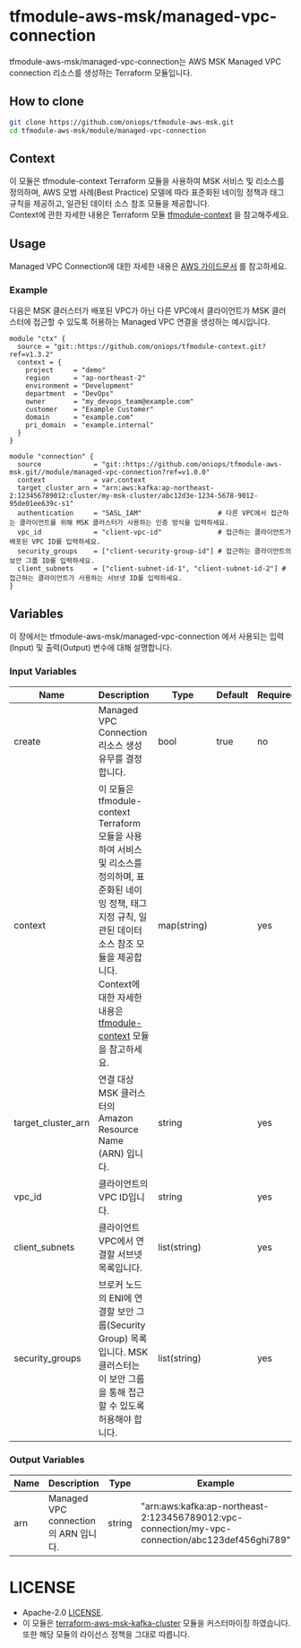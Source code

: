 # tfmodule-aws-msk/managed-vpc-connection

tfmodule-aws-msk/managed-vpc-connection는 AWS MSK Managed VPC connection 리소스를 생성하는 Terraform 모듈입니다.
## How to clone

```sh
git clone https://github.com/oniops/tfmodule-aws-msk.git
cd tfmodule-aws-msk/module/managed-vpc-connection
```

## Context
이 모듈은 tfmodule-context Terraform 모듈을 사용하여 MSK 서비스 및 리소스를 정의하며, AWS 모범 사례(Best Practice) 모델에 따라 표준화된 네이밍 정책과 태그 규칙을 제공하고, 일관된 데이터 소스 참조 모듈을 제공합니다.
<br>
Context에 관한 자세한 내용은 Terraform 모듈 [tfmodule-context](https://github.com/oniops/tfmodule-context) 을 참고해주세요.

## Usage

Managed VPC Connection에 대한 자세한 내용은 [AWS 가이드문서](https://docs.aws.amazon.com/ko_kr/msk/latest/developerguide/mvpc-getting-started.html?icmpid=docs_console_unmapped) 를 참고하세요.

### Example

다음은 MSK 클러스터가 배포된 VPC가 아닌 다른 VPC에서 클라이언트가 MSK 클러스터에 접근할 수 있도록 허용하는 Managed VPC 연결을 생성하는 예시입니다.

```hcl
module "ctx" {
  source = "git::https://github.com/oniops/tfmodule-context.git?ref=v1.3.2"
  context = {
    project     = "demo"
    region      = "ap-northeast-2"
    environment = "Development"
    department  = "DevOps"
    owner       = "my_devops_team@example.com"
    customer    = "Example Customer"
    domain      = "example.com"
    pri_domain  = "example.internal"
  }
}

module "connection" {
  source             = "git::https://github.com/oniops/tfmodule-aws-msk.git//module/managed-vpc-connection?ref=v1.0.0"
  context            = var.context
  target_cluster_arn = "arn:aws:kafka:ap-northeast-2:123456789012:cluster/my-msk-cluster/abc12d3e-1234-5678-9012-95de01ee639c-s1"
  authentication     = "SASL_IAM"                   # 다른 VPC에서 접근하는 클라이언트를 위해 MSK 클러스터가 사용하는 인증 방식을 입력하세요.
  vpc_id             = "client-vpc-id"              # 접근하는 클라이언트가 배포된 VPC ID를 입력하세요.
  security_groups    = ["client-security-group-id"] # 접근하는 클라이언트의 보안 그룹 ID를 입력하세요.
  client_subnets     = ["client-subnet-id-1", "client-subnet-id-2"] # 접근하는 클라이언트가 사용하는 서브넷 ID를 입력하세요.
}
```

## Variables

이 장에서는 tfmodule-aws-msk/managed-vpc-connection 에서 사용되는 입력(Input) 및 출력(Output) 변수에 대해 설명합니다.

### Input Variables

<table>
    <thead>
        <tr>
            <th>Name</th>
            <th>Description</th>
            <th>Type</th>
            <th>Default</th>
            <th>Required</th>
            <th>Example</th>
        </tr>
    </thead>
    <tbody>
        <tr>
            <td>create</td>
            <td>Managed VPC Connection 리소스 생성 유무를 결정 합니다.</td>
            <td>bool</td>
            <td>true</td>
            <td>no</td>
            <td>false</td>
        </tr>
        <tr>
            <td>context</td>
            <td>이 모듈은 tfmodule-context Terraform 모듈을 사용하여 서비스 및 리소스를 정의하며, 표준화된 네이밍 정책, 태그 지정 규칙, 일관된 데이터 소스 참조 모듈을 제공합니다. Context에 대한 자세한 내용은 <a href="https://github.com/oniops/tfmodule-context">tfmodule-context</a> 모듈을 참고하세요.</td>
            <td>map(string)</td>
            <td></td>
            <td>yes</td>
            <td><pre>
            {
                project = "demo"
                region = "ap-northeast-2"
                environment = "Development"
                department  = "DevOps"
                owner = "my_devops_team@example.com"
                customer = "Example Customer"
                domain = "example.com"
                pri_domain = "example.internal"
            }
            </pre></td>
        </tr>
        <tr>
            <td>target_cluster_arn</td>
            <td>연결 대상 MSK 클러스터의 Amazon Resource Name (ARN) 입니다.</td>
            <td>string</td>
            <td></td>
            <td>yes</td>
            <td>"arn:aws:kafka:ap-northeast-2:123456789012:cluster/my-source-msk-cluster/abc12d3e-1234-5678-9012-95de01ee639c-s1"</td>
        </tr>
        <tr>
            <td>vpc_id</td>
            <td>클라이언트의 VPC ID입니다.</td>
            <td>string</td>
            <td></td>
            <td>yes</td>
            <td>"vpc-1234abcd"</td>
        </tr>
        <tr>
            <td>client_subnets</td>
            <td>클라이언트 VPC에서 연결할 서브넷 목록입니다.</td>
            <td>list(string)</td>
            <td></td>
            <td>yes</td>
            <td>["subnet-111122223333aaaab"]</td>
        </tr>
        <tr>
            <td>security_groups</td>
            <td>브로커 노드의 ENI에 연결할 보안 그룹(Security Group) 목록입니다. MSK 클러스터는 이 보안 그룹을 통해 접근할 수 있도록 허용해야 합니다.</td>
            <td>list(string)</td>
            <td></td>
            <td>yes</td>
            <td>["sg-111122223333abcda"]</td>
        </tr>
    </tbody>
</table>

### Output Variables

<table>
    <thead>
        <tr>
            <th>Name</th>
            <th>Description</th>
            <th>Type</th>
            <th>Example</th>
        </tr>
    </thead>
        <tbody>
        <tr>
            <td>arn</td>
            <td>Managed VPC connection의 ARN 입니다.</td>
            <td>string</td>
            <td>"arn:aws:kafka:ap-northeast-2:123456789012:vpc-connection/my-vpc-connection/abc123def456ghi789"</td>
        </tr>
    </tbody>
</table>

# LICENSE

- Apache-2.0 [LICENSE](https://github.com/oniops/tfmodule-aws-msk/blob/main/LICENSE).
- 이 모듈은 [terraform-aws-msk-kafka-cluster](https://github.com/terraform-aws-modules/terraform-aws-msk-kafka-cluster) 모듈을 커스터마이징 하였습니다. 또한 해당 모듈의 라이선스 정책을 그대로 따릅니다.